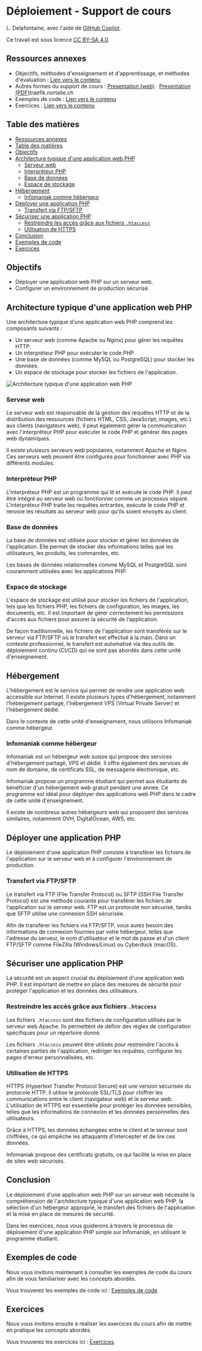 # Déploiement - Support de cours

L. Delafontaine, avec l'aide de
[GitHub Copilot](https://github.com/features/copilot).

Ce travail est sous licence [CC BY-SA 4.0][licence].

## Ressources annexes

- Objectifs, méthodes d'enseignement et d'apprentissage, et méthodes
  d'évaluation : [Lien vers le contenu](..)
- Autres formes du support de cours :
  [Presentation (web)](https://heig-vd-progserv-course.github.io/heig-vd-progserv2-course/03.01-deploiement/01-supports-de-cours/index.html)
  ·
  [Presentation (PDF)](https://heig-vd-progserv-course.github.io/heig-vd-progserv2-course/03.01-deploiement/01-supports-de-cours/03.01-deploiement-presentation.pdf)traefik.nortalle.ch
- Exemples de code : [Lien vers le contenu](../02-exemples-de-code/)
- Exercices : [Lien vers le contenu](../03-exercices/README.md)

## Table des matières

- [Ressources annexes](#ressources-annexes)
- [Table des matières](#table-des-matières)
- [Objectifs](#objectifs)
- [Architecture typique d'une application web PHP](#architecture-typique-dune-application-web-php)
  - [Serveur web](#serveur-web)
  - [Interpréteur PHP](#interpréteur-php)
  - [Base de données](#base-de-données)
  - [Espace de stockage](#espace-de-stockage)
- [Hébergement](#hébergement)
  - [Infomaniak comme hébergeur](#infomaniak-comme-hébergeur)
- [Déployer une application PHP](#déployer-une-application-php)
  - [Transfert via FTP/SFTP](#transfert-via-ftpsftp)
- [Sécuriser une application PHP](#sécuriser-une-application-php)
  - [Restreindre les accès grâce aux fichiers `.htaccess`](#restreindre-les-accès-grâce-aux-fichiers-htaccess)
  - [Utilisation de HTTPS](#utilisation-de-https)
- [Conclusion](#conclusion)
- [Exemples de code](#exemples-de-code)
- [Exercices](#exercices)

## Objectifs

- Déployer une application web PHP sur un serveur web.
- Configurer un environnement de production sécurisé.

## Architecture typique d'une application web PHP

Une architecture typique d'une application web PHP comprend les composants
suivants :

- Un serveur web (comme Apache ou Nginx) pour gérer les requêtes HTTP.
- Un interpréteur PHP pour exécuter le code PHP.
- Une base de données (comme MySQL ou PostgreSQL) pour stocker les données.
- Un espace de stockage pour stocker les fichiers de l'application.

![Architecture typique d'une application web PHP](./images/architecture-typique-dune-application-web-php.png)

### Serveur web

Le serveur web est responsable de la gestion des requêtes HTTP et de la
distribution des ressources (fichiers HTML, CSS, JavaScript, images, etc.) aux
clients (navigateurs web). Il peut également gérer la communication avec
l'interpréteur PHP pour exécuter le code PHP et générer des pages web
dynamiques.

Il existe plusieurs serveurs web populaires, notamment Apache et Nginx. Ces
serveurs web peuvent être configurés pour fonctionner avec PHP via différents
modules.

### Interpréteur PHP

L'interpréteur PHP est un programme qui lit et exécute le code PHP. Il peut être
intégré au serveur web ou fonctionner comme un processus séparé. L'interpréteur
PHP traite les requêtes entrantes, exécute le code PHP et renvoie les résultats
au serveur web pour qu'ils soient envoyés au client.

### Base de données

La base de données est utilisée pour stocker et gérer les données de
l'application. Elle permet de stocker des informations telles que les
utilisateurs, les produits, les commandes, etc.

Les bases de données relationnelles comme MySQL et PostgreSQL sont couramment
utilisées avec les applications PHP.

### Espace de stockage

L'espace de stockage est utilisé pour stocker les fichiers de l'application,
tels que les fichiers PHP, les fichiers de configuration, les images, les
documents, etc. Il est important de gérer correctement les permissions d'accès
aux fichiers pour assurer la sécurité de l'application.

De façon traditionnelle, les fichiers de l'application sont transférés sur le
serveur via FTP/SFTP où le transfert est effectué à la main. Dans un contexte
professionnel, le transfert est automatisé via des outils de déploiement continu
(CI/CD) qui ne sont pas abordés dans cette unité d'enseignement.

## Hébergement

L'hébergement est le service qui permet de rendre une application web accessible
sur Internet. Il existe plusieurs types d'hébergement, notamment l'hébergement
partagé, l'hébergement VPS (Virtual Private Server) et l'hébergement dédié.

Dans le contexte de cette unité d'enseignement, nous utilisons Infomaniak comme
hébergeur.

### Infomaniak comme hébergeur

Infomaniak est un hébergeur web suisse qui propose des services d'hébergement
partagé, VPS et dédié. Il offre également des services de nom de domaine, de
certificats SSL, de messagerie électronique, etc.

Infomaniak propose un programme étudiant qui permet aux étudiants de bénéficier
d'un hébergement web gratuit pendant une année. Ce programme est idéal pour
déployer des applications web PHP dans le cadre de cette unité d'enseignement.

Il existe de nombreux autres hébergeurs web qui proposent des services
similaires, notamment OVH, DigitalOcean, AWS, etc.

## Déployer une application PHP

Le déploiement d'une application PHP consiste à transférer les fichiers de
l'application sur le serveur web et à configurer l'environnement de production.

### Transfert via FTP/SFTP

Le transfert via FTP (File Transfer Protocol) ou SFTP (SSH File Transfer
Protocol) est une méthode courante pour transférer les fichiers de l'application
sur le serveur web. FTP est un protocole non sécurisé, tandis que SFTP utilise
une connexion SSH sécurisée.

Afin de transférer les fichiers via FTP/SFTP, vous aurez besoin des informations
de connexion fournies par votre hébergeur, telles que l'adresse du serveur, le
nom d'utilisateur et le mot de passe et d'un client FTP/SFTP comme FileZilla
(Windows/Linux) ou Cyberduck (macOS).

## Sécuriser une application PHP

La sécurité est un aspect crucial du déploiement d'une application web PHP. Il
est important de mettre en place des mesures de sécurité pour protéger
l'application et les données des utilisateurs.

### Restreindre les accès grâce aux fichiers `.htaccess`

Les fichiers `.htaccess` sont des fichiers de configuration utilisés par le
serveur web Apache. Ils permettent de définir des règles de configuration
spécifiques pour un répertoire donné.

Les fichiers `.htaccess` peuvent être utilisés pour restreindre l'accès à
certaines parties de l'application, rediriger les requêtes, configurer les pages
d'erreur personnalisées, etc.

### Utilisation de HTTPS

HTTPS (Hypertext Transfer Protocol Secure) est une version sécurisée du
protocole HTTP. Il utilise le protocole SSL/TLS pour chiffrer les communications
entre le client (navigateur web) et le serveur web. L'utilisation de HTTPS est
essentielle pour protéger les données sensibles, telles que les informations de
connexion et les données personnelles des utilisateurs.

Grâce à HTTPS, les données échangées entre le client et le serveur sont
chiffrées, ce qui empêche les attaquants d'intercepter et de lire ces données.

Infomaniak propose des certificats gratuits, ce qui facilite la mise en place de
sites web sécurisés.

## Conclusion

Le déploiement d'une application web PHP sur un serveur web nécessite la
compréhension de l'architecture typique d'une application web PHP, la sélection
d'un hébergeur approprié, le transfert des fichiers de l'application et la mise
en place de mesures de sécurité.

Dans les exercices, nous vous guiderons à travers le processus de déploiement
d'une application PHP simple sur Infomaniak, en utilisant le programme étudiant.

## Exemples de code

Nous vous invitons maintenant à consulter les exemples de code du cours afin de
vous familiariser avec les concepts abordés.

Vous trouverez les exemples de code ici :
[Exemples de code](../02-exemples-de-code/).

## Exercices

Nous vous invitons ensuite à réaliser les exercices du cours afin de mettre en
pratique les concepts abordés.

Vous trouverez les exercices ici : [Exercices](../03-exercices/README.md).

[licence]:
	https://github.com/heig-vd-progserv-course/heig-vd-progserv2-course/blob/main/LICENSE.md
